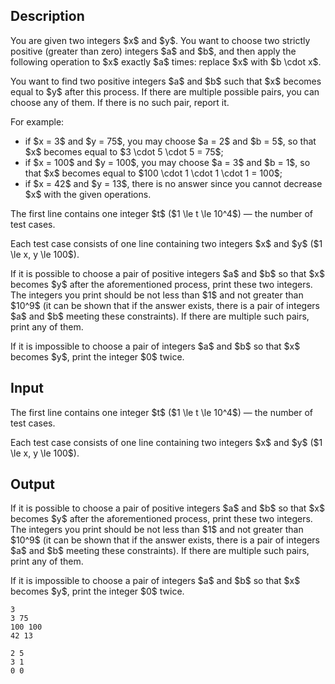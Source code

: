 ## Description

<div><p>You are given two integers $x$ and $y$. You want to choose two <span class="tex-font-style-bf">strictly positive</span> (greater than zero) integers $a$ and $b$, and then apply the following operation to $x$ <span class="tex-font-style-bf">exactly</span> $a$ times: replace $x$ with $b \cdot x$.</p><p>You want to find two positive integers $a$ and $b$ such that $x$ becomes equal to $y$ after this process. If there are multiple possible pairs, you can choose <span class="tex-font-style-bf">any of them</span>. If there is no such pair, report it.</p><p>For example: </p><ul> <li> if $x = 3$ and $y = 75$, you may choose $a = 2$ and $b = 5$, so that $x$ becomes equal to $3 \cdot 5 \cdot 5 = 75$; </li><li> if $x = 100$ and $y = 100$, you may choose $a = 3$ and $b = 1$, so that $x$ becomes equal to $100 \cdot 1 \cdot 1 \cdot 1 = 100$; </li><li> if $x = 42$ and $y = 13$, there is no answer since you cannot decrease $x$ with the given operations. </li></ul></div><div class="input-specification"><p>The first line contains one integer $t$ ($1 \le t \le 10^4$) — the number of test cases.</p><p>Each test case consists of one line containing two integers $x$ and $y$ ($1 \le x, y \le 100$).</p></div><div class="output-specification"><p>If it is possible to choose a pair of positive integers $a$ and $b$ so that $x$ becomes $y$ after the aforementioned process, print these two integers. <span class="tex-font-style-bf">The integers you print should be not less than $1$ and not greater than $10^9$</span> (it can be shown that if the answer exists, there is a pair of integers $a$ and $b$ meeting these constraints). If there are multiple such pairs, print any of them.</p><p>If it is impossible to choose a pair of integers $a$ and $b$ so that $x$ becomes $y$, print the integer $0$ twice.</p></div>

## Input

<p>The first line contains one integer $t$ ($1 \le t \le 10^4$) — the number of test cases.</p><p>Each test case consists of one line containing two integers $x$ and $y$ ($1 \le x, y \le 100$).</p>

## Output

<p>If it is possible to choose a pair of positive integers $a$ and $b$ so that $x$ becomes $y$ after the aforementioned process, print these two integers. <span class="tex-font-style-bf">The integers you print should be not less than $1$ and not greater than $10^9$</span> (it can be shown that if the answer exists, there is a pair of integers $a$ and $b$ meeting these constraints). If there are multiple such pairs, print any of them.</p><p>If it is impossible to choose a pair of integers $a$ and $b$ so that $x$ becomes $y$, print the integer $0$ twice.</p>





```input1
3
3 75
100 100
42 13
```




```output1
2 5
3 1
0 0
```


